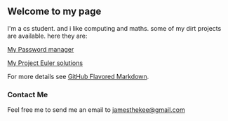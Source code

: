 ## Welcome to my page

I'm a cs student. and i like computing and maths. some of my dirt projects are available. here they are:


[My Password manager](https://github.com/jamesthekee/password-manager)

[My Project Euler solutions](https://github.com/jamesthekee/project-euler)

For more details see [GitHub Flavored Markdown](https://guides.github.com/features/mastering-markdown/).

### Contact Me

Feel free me to send me an email to jamesthekee@gmail.com
